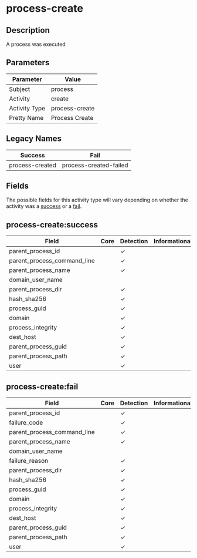 process-create
==============

Description
-----------
A process was executed

Parameters
----------
| Parameter     | Value          |
| ------------- | -------------- |
| Subject       | process        |
| Activity      | create         |
| Activity Type | process-create |
| Pretty Name   | Process Create |

Legacy Names
------------
| Success             | Fail                       |
| ------------------- | -------------------------- |
| process-created<br> | process-created-failed<br> |

Fields
------

The possible fields for this activity type will vary depending on whether the activity was a [success](#process-createsuccess) or a [fail](#process-createfail).


process-create:success
----------------------

| Field                       | Core | Detection | Informational |
| --------------------------- | ---- | --------- | ------------- |
| parent_process_id           |      | &#10003;  |               |
| parent_process_command_line |      | &#10003;  |               |
| parent_process_name         |      | &#10003;  |               |
| domain_user_name            |      |           |               |
| parent_process_dir          |      | &#10003;  |               |
| hash_sha256                 |      | &#10003;  |               |
| process_guid                |      | &#10003;  |               |
| domain                      |      | &#10003;  |               |
| process_integrity           |      | &#10003;  |               |
| dest_host                   |      | &#10003;  |               |
| parent_process_guid         |      | &#10003;  |               |
| parent_process_path         |      | &#10003;  |               |
| user                        |      | &#10003;  |               |

process-create:fail
-------------------

| Field                       | Core | Detection | Informational |
| --------------------------- | ---- | --------- | ------------- |
| parent_process_id           |      | &#10003;  |               |
| failure_code                |      | &#10003;  |               |
| parent_process_command_line |      | &#10003;  |               |
| parent_process_name         |      | &#10003;  |               |
| domain_user_name            |      |           |               |
| failure_reason              |      | &#10003;  |               |
| parent_process_dir          |      | &#10003;  |               |
| hash_sha256                 |      | &#10003;  |               |
| process_guid                |      | &#10003;  |               |
| domain                      |      | &#10003;  |               |
| process_integrity           |      | &#10003;  |               |
| dest_host                   |      | &#10003;  |               |
| parent_process_guid         |      | &#10003;  |               |
| parent_process_path         |      | &#10003;  |               |
| user                        |      | &#10003;  |               |
